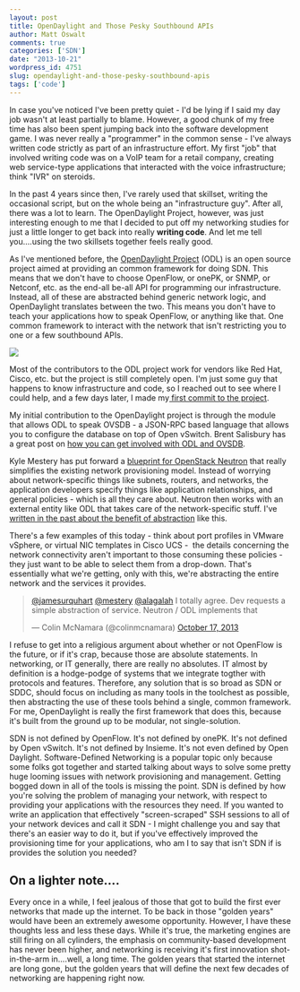```yaml
---
layout: post
title: OpenDaylight and Those Pesky Southbound APIs
author: Matt Oswalt
comments: true
categories: ['SDN']
date: "2013-10-21"
wordpress_id: 4751
slug: opendaylight-and-those-pesky-southbound-apis
tags: ['code']
---
```



In case you've noticed I've been pretty quiet - I'd be lying if I said my day job wasn't at least partially to blame. However, a good chunk of my free time has also been spent jumping back into the software development game. I was never really a "programmer" in the common sense - I've always written code strictly as part of an infrastructure effort. My first "job" that involved writing code was on a VoIP team for a retail company, creating web service-type applications that interacted with the voice infrastructure; think "IVR" on steroids.

In the past 4 years since then, I've rarely used that skillset, writing the occasional script, but on the whole being an "infrastructure guy". After all, there was a lot to learn. The OpenDaylight Project, however, was just interesting enough to me that I decided to put off my networking studies for just a little longer to get back into really **writing code**. And let me tell you....using the two skillsets together feels really good.

As I've mentioned before, the [OpenDaylight Project](http://www.opendaylight.org/) (ODL) is an open source project aimed at providing an common framework for doing SDN. This means that we don't have to choose OpenFlow, or onePK, or SNMP, or Netconf, etc. as the end-all be-all API for programming our infrastructure. Instead, all of these are abstracted behind generic network logic, and OpenDaylight translates between the two. This means you don't have to teach your applications how to speak OpenFlow, or anything like that. One common framework to interact with the network that isn't restricting you to one or a few southbound APIs.

[![](http://www.opendaylight.org/sites/www.opendaylight.org/files/pages/images/hydrogen_diagram_-_final_0.jpg)](http://www.opendaylight.org/sites/www.opendaylight.org/files/pages/images/hydrogen_diagram_-_final_0.jpg)

Most of the contributors to the ODL project work for vendors like Red Hat, Cisco, etc. but the project is still completely open. I'm just some guy that happens to know infrastructure and code, so I reached out to see where I could help, and a few days later, I made my[ first commit to the project](https://git.opendaylight.org/gerrit/#/c/1919/).

My initial contribution to the OpenDaylight project is through the module that allows ODL to speak OVSDB - a JSON-RPC based language that allows you to configure the database on top of Open vSwitch. Brent Salisbury has a great post on [how you can get involved with ODL and OVSDB](http://networkstatic.net/getting-started-ovsdb/).

Kyle Mestery has put forward a [blueprint for OpenStack Neutron](https://blueprints.launchpad.net/neutron/+spec/group-based-policy-abstraction) that really simplifies the existing network provisioning model. Instead of worrying about network-specific things like subnets, routers, and networks, the application developers specify things like application relationships, and general policies - which is all they care about. Neutron then works with an external entity like ODL that takes care of the network-specific stuff. I've [written in the past about the benefit of abstraction](https://oswalt.dev/2013/09/sdn-and-programming/) like this.

There's a few examples of this today - think about port profiles in VMware vSphere, or virtual NIC templates in Cisco UCS -  the details concerning the network connectivity aren't important to those consuming these policies - they just want to be able to select them from a drop-down. That's essentially what we're getting, only with this, we're abstracting the entire network and the services it provides.

<blockquote class="twitter-tweet" lang="en"><p lang="en" dir="ltr"><a href="https://twitter.com/jamesurquhart">@jamesurquhart</a> <a href="https://twitter.com/mestery">@mestery</a> <a href="https://twitter.com/alagalah">@alagalah</a> I totally agree. Dev requests a simple abstraction of service. Neutron / ODL implements that</p>&mdash; Colin McNamara (@colinmcnamara) <a href="https://twitter.com/colinmcnamara/status/390956420255870977">October 17, 2013</a></blockquote>
<script async src="//platform.twitter.com/widgets.js" charset="utf-8"></script>

I refuse to get into a religious argument about whether or not OpenFlow is the future, or if it's crap, because those are absolute statements. In networking, or IT generally, there are really no absolutes. IT almost by definition is a hodge-podge of systems that we integrate togther with protocols and features. Therefore, any solution that is so broad as SDN or SDDC, should focus on including as many tools in the toolchest as possible, then abstracting the use of these tools behind a single, common framework. For me, OpenDaylight is really the first framework that does this, because it's built from the ground up to be modular, not single-solution.

SDN is not defined by OpenFlow. It's not defined by onePK. It's not defined by Open vSwitch. It's not defined by Insieme. It's not even defined by Open Daylight. Software-Defined Networking is a popular topic only because some folks got together and started talking about ways to solve some pretty huge looming issues with network provisioning and management. Getting bogged down in all of the tools is missing the point. SDN is defined by how you're solving the problem of managing your network, with respect to providing your applications with the resources they need. If you wanted to write an application that effectively "screen-scraped" SSH sessions to all of your network devices and call it SDN - I might challenge you and say that there's an easier way to do it, but if you've effectively improved the provisioning time for your applications, who am I to say that isn't SDN if is provides the solution you needed?

## On a lighter note....

Every once in a while, I feel jealous of those that got to build the first ever networks that made up the internet. To be back in those "golden years" would have been an extremely awesome opportunity. However, I have these thoughts less and less these days. While it's true, the marketing engines are still firing on all cylinders, the emphasis on community-based development has never been higher, and networking is receiving it's first innovation shot-in-the-arm in....well, a long time. The golden years that started the internet are long gone, but the golden years that will define the next few decades of networking are happening right now.
